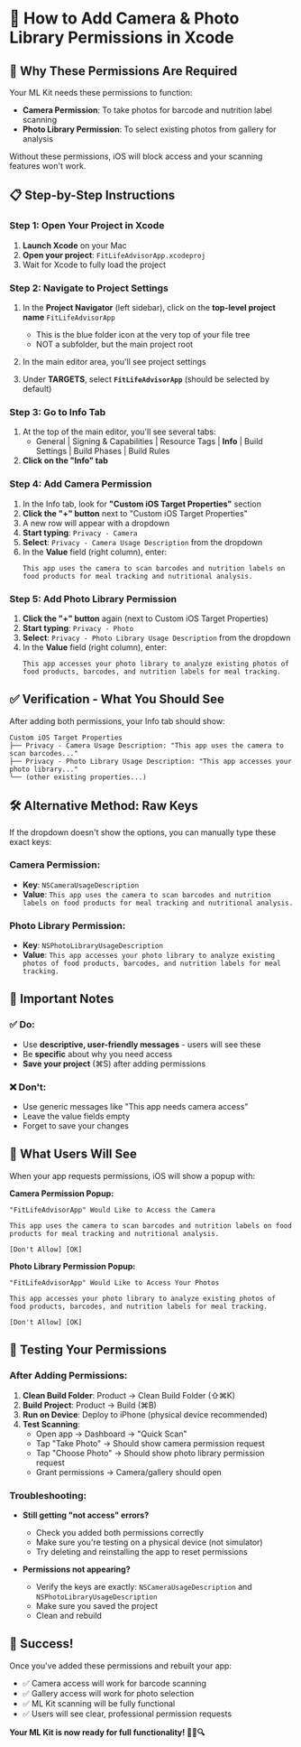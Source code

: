# 📱 How to Add Camera & Photo Library Permissions in Xcode

## 🎯 Why These Permissions Are Required

Your ML Kit needs these permissions to function:
- **Camera Permission**: To take photos for barcode and nutrition label scanning
- **Photo Library Permission**: To select existing photos from gallery for analysis

Without these permissions, iOS will block access and your scanning features won't work.

## 📋 Step-by-Step Instructions

### **Step 1: Open Your Project in Xcode**
1. **Launch Xcode** on your Mac
2. **Open your project**: `FitLifeAdvisorApp.xcodeproj`
3. Wait for Xcode to fully load the project

### **Step 2: Navigate to Project Settings**
1. In the **Project Navigator** (left sidebar), click on the **top-level project name** `FitLifeAdvisorApp`
   - This is the blue folder icon at the very top of your file tree
   - NOT a subfolder, but the main project root

2. In the main editor area, you'll see project settings
3. Under **TARGETS**, select **`FitLifeAdvisorApp`** (should be selected by default)

### **Step 3: Go to Info Tab**
1. At the top of the main editor, you'll see several tabs:
   - General | Signing & Capabilities | Resource Tags | **Info** | Build Settings | Build Phases | Build Rules
2. **Click on the "Info" tab**

### **Step 4: Add Camera Permission**
1. In the Info tab, look for **"Custom iOS Target Properties"** section
2. **Click the "+" button** next to "Custom iOS Target Properties"
3. A new row will appear with a dropdown
4. **Start typing**: `Privacy - Camera`
5. **Select**: `Privacy - Camera Usage Description` from the dropdown
6. In the **Value** field (right column), enter:
   ```
   This app uses the camera to scan barcodes and nutrition labels on food products for meal tracking and nutritional analysis.
   ```

### **Step 5: Add Photo Library Permission**
1. **Click the "+" button** again (next to Custom iOS Target Properties)
2. **Start typing**: `Privacy - Photo`
3. **Select**: `Privacy - Photo Library Usage Description` from the dropdown
4. In the **Value** field (right column), enter:
   ```
   This app accesses your photo library to analyze existing photos of food products, barcodes, and nutrition labels for meal tracking.
   ```

## ✅ Verification - What You Should See

After adding both permissions, your Info tab should show:

```
Custom iOS Target Properties
├── Privacy - Camera Usage Description: "This app uses the camera to scan barcodes..."
├── Privacy - Photo Library Usage Description: "This app accesses your photo library..."
└── (other existing properties...)
```

## 🛠️ Alternative Method: Raw Keys

If the dropdown doesn't show the options, you can manually type these exact keys:

### Camera Permission:
- **Key**: `NSCameraUsageDescription`
- **Value**: `This app uses the camera to scan barcodes and nutrition labels on food products for meal tracking and nutritional analysis.`

### Photo Library Permission:
- **Key**: `NSPhotoLibraryUsageDescription`  
- **Value**: `This app accesses your photo library to analyze existing photos of food products, barcodes, and nutrition labels for meal tracking.`

## 🎯 Important Notes

### **✅ Do:**
- Use **descriptive, user-friendly messages** - users will see these
- Be **specific** about why you need access
- **Save your project** (⌘S) after adding permissions

### **❌ Don't:**
- Use generic messages like "This app needs camera access"
- Leave the value fields empty
- Forget to save your changes

## 📱 What Users Will See

When your app requests permissions, iOS will show a popup with:

**Camera Permission Popup:**
```
"FitLifeAdvisorApp" Would Like to Access the Camera

This app uses the camera to scan barcodes and nutrition labels on food products for meal tracking and nutritional analysis.

[Don't Allow] [OK]
```

**Photo Library Permission Popup:**
```
"FitLifeAdvisorApp" Would Like to Access Your Photos

This app accesses your photo library to analyze existing photos of food products, barcodes, and nutrition labels for meal tracking.

[Don't Allow] [OK]
```

## 🚀 Testing Your Permissions

### **After Adding Permissions:**
1. **Clean Build Folder**: Product → Clean Build Folder (⇧⌘K)
2. **Build Project**: Product → Build (⌘B)
3. **Run on Device**: Deploy to iPhone (physical device recommended)
4. **Test Scanning**:
   - Open app → Dashboard → "Quick Scan"
   - Tap "Take Photo" → Should show camera permission request
   - Tap "Choose Photo" → Should show photo library permission request
   - Grant permissions → Camera/gallery should open

### **Troubleshooting:**
- **Still getting "not access" errors?** 
  - Check you added both permissions correctly
  - Make sure you're testing on a physical device (not simulator)
  - Try deleting and reinstalling the app to reset permissions

- **Permissions not appearing?**
  - Verify the keys are exactly: `NSCameraUsageDescription` and `NSPhotoLibraryUsageDescription`
  - Make sure you saved the project
  - Clean and rebuild

## 🎉 Success!

Once you've added these permissions and rebuilt your app:
- ✅ Camera access will work for barcode scanning
- ✅ Gallery access will work for photo selection  
- ✅ ML Kit scanning will be fully functional
- ✅ Users will see clear, professional permission requests

**Your ML Kit is now ready for full functionality! 🚀📱🔍**

